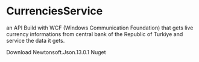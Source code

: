 # CurrenciesService
an API Build with WCF (Windows Communication Foundation) that gets live currency informations from central bank of the Republic of Turkiye and service the data it gets.

Download Newtonsoft.Json.13.0.1 Nuget
